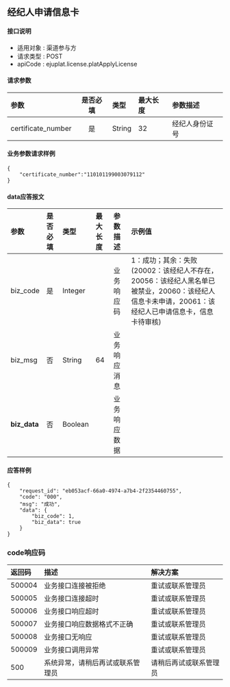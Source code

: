 ## 经纪人申请信息卡

#### 接口说明

* 适用对象 : 渠道参与方
* 请求类型 : POST
* apiCode : ejuplat.license.platApplyLicense


#### 请求参数
| 参数 | 是否必填 | 类型 | 最大长度 | 参数描述 |
|:----|:-------:|:-----|:-------|:--------|
| certificate_number | 是 | String | 32 | 经纪人身份证号 |

#### 业务参数请求样例
```
{
    "certificate_number":"110101199003079112"
}
```

#### data应答报文

| 参数 | 是否必填 | 类型 | 最大长度 | 参数描述 | 示例值 |
|:----|:-----|:-------|:---------|:--------|:------|
| biz_code | 是 | Integer |  | 业务响应码 | 1：成功；其余：失败(20002：该经纪人不存在，20056：该经纪人黑名单已被禁业，20060：该经纪人信息卡未申请，20061：该经纪人已申请信息卡，信息卡待审核) |
| biz_msg | 否 | String | 64 | 业务响应消息 |  |
|  <b>biz_data</b> | 否 | Boolean |  | 业务响应数据 |  |

#### 应答样例

```
{
    "request_id": "eb053acf-66a0-4974-a7b4-2f2354460755",
    "code": "000",
    "msg": "成功",
    "data": {
        "biz_code": 1,
        "biz_data": true
    }
}
```

### code响应码
| 返回码 | 描述 | 解决方案 |
|:------|:----|:-----|
| 500004 | 业务接口连接被拒绝 | 重试或联系管理员 |
| 500005 | 业务接口连接超时 | 重试或联系管理员 |
| 500006 | 业务接口响应超时 | 重试或联系管理员 |
| 500007 | 业务接口响应数据格式不正确 | 重试或联系管理员 |
| 500008 | 业务接口无响应 | 重试或联系管理员 |
| 500009 | 业务接口调用异常 | 重试或联系管理员 |
| 500 | 系统异常，请稍后再试或联系管理员 | 请稍后再试或联系管理员 |
